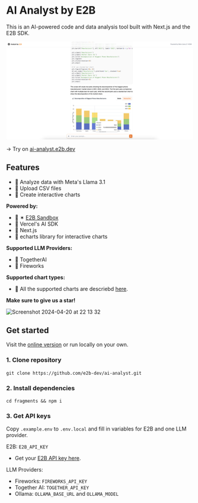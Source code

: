# AI Analyst by E2B
This is an AI-powered code and data analysis tool built with Next.js and the E2B SDK.

![Preview](preview.png)

→ Try on [ai-analyst.e2b.dev](https://ai-analyst.e2b.dev/)

## Features
- 🔸 Analyze data with Meta's Llama 3.1
- 🔸 Upload CSV files
- 🔸 Create interactive charts

**Powered by:**
- 🔸 ✶ [E2B Sandbox](https://github.com/e2b-dev/code-interpreter)
- 🔸 Vercel's AI SDK
- 🔸 Next.js
- 🔸 echarts library for interactive charts

**Supported LLM Providers:**
- 🔸 TogetherAI
- 🔸 Fireworks

**Supported chart types:**
- 🔸 All the supported charts are descriebd [here](https://e2b.dev/docs/code-interpreting/create-charts-visualizations/interactive-charts#supported-intertactive-charts).

**Make sure to give us a star!**

<img width="165" alt="Screenshot 2024-04-20 at 22 13 32" src="https://github.com/mishushakov/llm-scraper/assets/10400064/11e2a79f-a835-48c4-9f85-5c104ca7bb49">


## Get started

Visit the [online version](https://ai-analyst.e2b.dev/) or run locally on your own.

### 1. Clone repository
```
git clone https://github.com/e2b-dev/ai-analyst.git
```

### 2. Install dependencies
```
cd fragments && npm i
```

### 3. Get API keys
Copy `.example.env` to `.env.local` and fill in variables for E2B and one LLM provider.

E2B: `E2B_API_KEY`

- Get your [E2B API key here](https://e2b.dev/dashboard?tab=keys).

LLM Providers:

- Fireworks: `FIREWORKS_API_KEY`
- Together AI: `TOGETHER_API_KEY`
- Ollama: `OLLAMA_BASE_URL` and `OLLAMA_MODEL`
